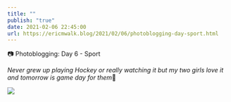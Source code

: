 ```yaml
---
title: ""
publish: "true"
date: 2021-02-06 22:45:00
url: https://ericmwalk.blog/2021/02/06/photoblogging-day-sport.html
---
```


📷 Photoblogging: Day 6 - Sport

_Never grew up playing Hockey or really watching it but my two girls love it and tomorrow is game day for them_🏒

![](https://ericmwalk.blog/uploads/2021/1f6ae520c3.jpg)